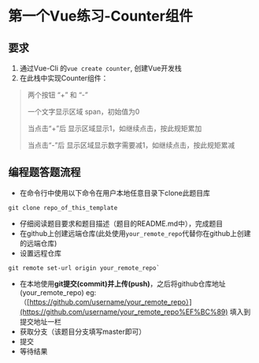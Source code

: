 # 第一个Vue练习-Counter组件
## 要求
1. 通过Vue-Cli 的`vue create counter`, 创建Vue开发栈
2. 在此栈中实现Counter组件：

>  两个按钮 “+” 和 “-”
>> 
> 一个文字显示区域 span，初始值为0
>>
>  当点击“+”后 显示区域显示1，如继续点击，按此规矩累加
>>
> 当点击“-”后 显示区域显示数字需要减1，如继续点击，按此规矩累减
## 编程题答题流程

- 在命令行中使用以下命令在用户本地任意目录下clone此题目库

```
git clone repo_of_this_template
```

- 仔细阅读题目要求和题目描述（题目的README.md中），完成题目
- 在github上创建远端仓库(此处使用`your_remote_repo`代替你在github上创建的远端仓库)
- 设置远程仓库

```
git remote set-url origin your_remote_repo`
```

- 在本地使用**git提交(commit)**并**上传(push)**，之后将github仓库地址(your_remote_repo) eg:（[https://github.com/username/your_remote_repo）](https://github.com/username/your_remote_repo%EF%BC%89) 填入到提交地址一栏
- 获取分支（该题目分支填写master即可）
- 提交
- 等待结果